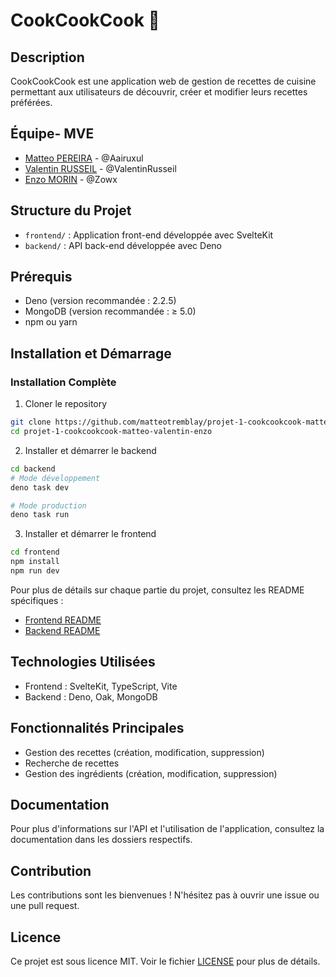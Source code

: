# CookCookCook 🍳

## Description

CookCookCook est une application web de gestion de recettes de cuisine permettant aux utilisateurs de découvrir, créer
et modifier leurs recettes préférées.

## Équipe- MVE

-   [Matteo PEREIRA](https://github.com/Aairuxul) - @Aairuxul
-   [Valentin RUSSEIL](https://github.com/ValentinRusseil) - @ValentinRusseil
-   [Enzo MORIN](https://github.com/Zowx) - @Zowx

## Structure du Projet

-   `frontend/` : Application front-end développée avec SvelteKit
-   `backend/` : API back-end développée avec Deno

## Prérequis

-   Deno (version recommandée : 2.2.5)
-   MongoDB (version recommandée : ≥ 5.0)
-   npm ou yarn

## Installation et Démarrage

### Installation Complète

1. Cloner le repository

```bash
git clone https://github.com/matteotremblay/projet-1-cookcookcook-matteo-valentin-enzo.git
cd projet-1-cookcookcook-matteo-valentin-enzo
```

2. Installer et démarrer le backend

```bash
cd backend
# Mode développement
deno task dev

# Mode production
deno task run
```

3. Installer et démarrer le frontend

```bash
cd frontend
npm install
npm run dev
```

Pour plus de détails sur chaque partie du projet, consultez les README spécifiques :

-   [Frontend README](./frontend/README.md)
-   [Backend README](./backend/README.md)

## Technologies Utilisées

-   Frontend : SvelteKit, TypeScript, Vite
-   Backend : Deno, Oak, MongoDB

## Fonctionnalités Principales

-   Gestion des recettes (création, modification, suppression)
-   Recherche de recettes
-   Gestion des ingrédients (création, modification, suppression)

## Documentation

Pour plus d'informations sur l'API et l'utilisation de l'application, consultez la documentation dans les dossiers
respectifs.

## Contribution

Les contributions sont les bienvenues ! N'hésitez pas à ouvrir une issue ou une pull request.

## Licence

Ce projet est sous licence MIT. Voir le fichier [LICENSE](./LICENSE) pour plus de détails.
